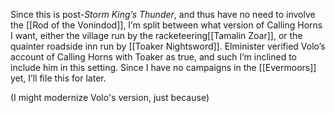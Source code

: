 
Since this is post-*Storm King’s Thunder*, and thus have no need to involve the [[Rod of the Vonindod]], I’m split between what version of Calling Horns I want, either the village run by the racketeering[[Tamalin Zoar]], or the quainter roadside inn run by [[Toaker Nightsword]]. Elminister verified Volo’s account of Calling Horns with Toaker as true, and such I’m inclined to include him in this setting. Since I have no campaigns in the [[Evermoors]] yet, I’ll file this for later.

(I might modernize Volo's version, just because)

